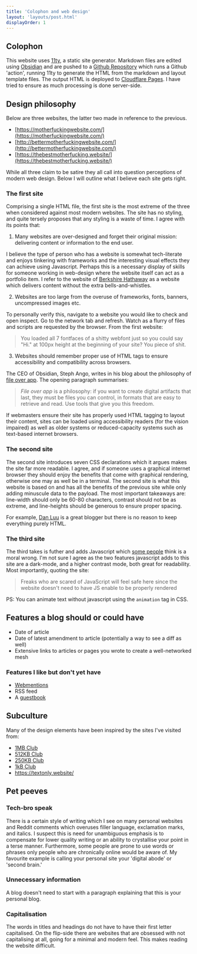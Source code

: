 ```yaml
---
title: 'Colophon and web design'
layout: 'layouts/post.html'
displayOrder: 1
---
```


## Colophon

This website uses [11ty](https://www.11ty.dev/), a static site generator. Markdown files are edited using [Obsidian](https://obsidian.md/) and are pushed to a [Github Repository](https://github.com/francisrmatt/eleventy-site) which runs a Github 'action', running 11ty to generate the HTML from the markdown and layout template files. The output HTML is deployed to [Cloudflare Pages](https://pages.cloudflare.com/). I have tried to ensure as much processing is done server-side.

## Design philosophy

Below are three websites, the latter two made in reference to the previous.

- [https://motherfuckingwebsite.com/](https://motherfuckingwebsite.com/)
- [http://bettermotherfuckingwebsite.com/](http://bettermotherfuckingwebsite.com/)
- [https://thebestmotherfucking.website/](https://thebestmotherfucking.website/)

While all three claim to be satire they all call into question perceptions of modern web design. Below I will outline what I believe each site gets right.

### The first site

Comprising a single HTML file, the first site is the most extreme of the three when considered against most modern websites. The site has no styling, and quite tersely proposes that any styling is a waste of time. I agree with its points that:

1. Many websites are over-designed and forget their original mission: delivering content or information to the end user.

I believe the type of person who has a website is somewhat tech-literate and enjoys tinkering with frameworks and the interesting visual effects they can achieve using Javascript. Perhaps this is a necessary display of skills for someone working in web-design where the website itself can act as a portfolio item. I refer to the website of [Berkshire Hathaway](https://www.berkshirehathaway.com/) as a website which delivers content without the extra bells-and-whistles.

2. Websites are too large from the overuse of frameworks, fonts, banners, uncompressed images etc.

To personally verify this, navigate to a website you would like to check and open inspect. Go to the network tab and refresh. Watch as a flurry of files and scripts are requested by the browser. From the first website:

> You loaded all 7 fontfaces of a shitty webfont just so you could say "Hi." at 100px height at the beginning of your site? You piece of shit.

3. Websites should remember proper use of HTML tags to ensure accessibility and compatibility across browsers.

The CEO of Obsidian, Steph Ango, writes in his blog about the philosophy of [file over app](https://stephango.com/file-over-app). The opening paragraph summarises:

> _File over app_ is a philosophy: if you want to create digital artifacts that last, they must be files you can control, in formats that are easy to retrieve and read. Use tools that give you this freedom.

If webmasters ensure their site has properly used HTML tagging to layout their content, sites can be loaded using accessibility readers (for the vision impaired) as well as older systems or reduced-capacity systems such as text-based internet browsers.

### The second site

The second site introduces seven CSS declarations which it argues makes the site far more readable. I agree, and if someone uses a graphical internet browser they should enjoy the benefits that come with graphical rendering, otherwise one may as well be in a terminal. The second site is what this website is based on and has all the benefits of the previous site while only adding minuscule data to the payload. The most important takeaways are: line-width should only be 60-80 characters, contrast should not be as extreme, and line-heights should be generous to ensure proper spacing. 

For example, [Dan Luu](https://danluu.com/) is a great blogger but there is no reason to keep everything purely HTML.
### The third site

The third takes is futher and adds Javascript which [some people](https://www.gnu.org/philosophy/javascript-trap.en.html) think is a moral wrong. I'm not sure I agree as the two features javascript adds to this site are a dark-mode, and a higher contrast mode, both great for readability. Most importantly, quoting the site:

> Freaks who are scared of JavaScript will feel safe here since the website doesn't need to have JS enable to be properly rendered

PS: You can animate text without javascript using the `animation` tag in CSS.

## Features a blog should or could have

- Date of article
- Date of latest amendment to article (potentially a way to see a diff as well)
- Extensive links to articles or pages you wrote to create a well-networked mesh

### Features I like but don't yet have

- [Webmentions](https://indieweb.org/Webmention)
- RSS feed
- A [guestbook](https://t0.vc/g/)

## Subculture

Many of the design elements have been inspired by the sites I've visited from:

- [1MB Club](https://1mb.club/)
- [512KB Club](https://512kb.club/)
- [250KB Club](https://250kb.club/)
- [1kB Club](https://1kb.club/)
- https://textonly.website/

## Pet peeves

### Tech-bro speak

There is a certain style of writing which I see on many personal websites and Reddit comments which overuses filler language, exclamation marks, and italics. I suspect this is need for unambiguous emphasis is to compensate for lower quality writing or an ability to crystallise your point in a terse manner. Furthermore, some people are prone to use words or phrases only people who are chronically online would be aware of. My favourite example is calling your personal site your 'digital abode' or 'second brain.'

### Unnecessary information

A blog doesn't need to start with a paragraph explaining that this is your personal blog.

### Capitalisation

The words in titles and headings do not have to have their first letter capitalised. On the flip-side there are websites that are obsessed with not capitalising at all, going for a minimal and modern feel. This makes reading the website difficult.



